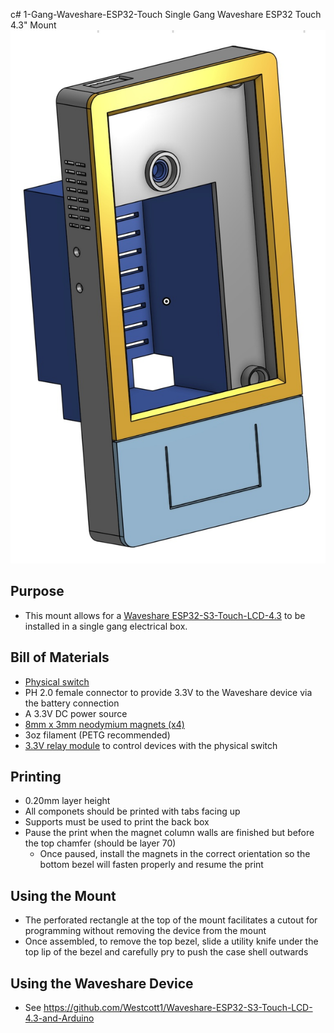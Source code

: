 c# 1-Gang-Waveshare-ESP32-Touch
Single Gang Waveshare ESP32 Touch 4.3" Mount
![Waveshare 4.3" Mount Model](https://github.com/Xorlent/1-Gang-Waveshare-ESP32-Touch/blob/main/Images/Waveshare43-Model.jpg)
## Purpose
- This mount allows for a [Waveshare ESP32-S3-Touch-LCD-4.3](https://www.waveshare.com/wiki/ESP32-S3-Touch-LCD-4.3) to be installed in a single gang electrical box.

## Bill of Materials
- [Physical switch](https://www.amazon.com/gp/product/B086L2GPGX)
- PH 2.0 female connector to provide 3.3V to the Waveshare device via the battery connection
- A 3.3V DC power source
- [8mm x 3mm neodymium magnets (x4)](https://www.amazon.com/dp/B0CCXH6W5Q)
- 3oz filament (PETG recommended)
- [3.3V relay module](https://www.amazon.com/gp/product/B09SZ71K4L) to control devices with the physical switch

## Printing
- 0.20mm layer height
- All componets should be printed with tabs facing up
- Supports must be used to print the back box
- Pause the print when the magnet column walls are finished but before the top chamfer (should be layer 70)
  - Once paused, install the magnets in the correct orientation so the bottom bezel will fasten properly and resume the print

## Using the Mount
- The perforated rectangle at the top of the mount facilitates a cutout for programming without removing the device from the mount
- Once assembled, to remove the top bezel, slide a utility knife under the top lip of the bezel and carefully pry to push the case shell outwards

## Using the Waveshare Device
- See https://github.com/Westcott1/Waveshare-ESP32-S3-Touch-LCD-4.3-and-Arduino

